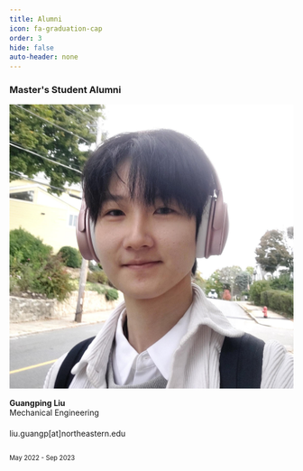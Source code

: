 ```yaml
---
title: Alumni
icon: fa-graduation-cap
order: 3
hide: false
auto-header: none
---
```



### **Master's Student Alumni**

<div class="group">
<div class="people">
	<div class="photo">
		<img src="/assets/people/alumni_ms_2022_guangping_liu.jpg" />
	</div>
	<div class="spec">
		<p>
		<strong>Guangping Liu</strong><br>
		Mechanical Engineering<br>
		liu.guangp[at]northeastern.edu<font style="font-size: 250%"><br></font>
		<font style="font-size: 80%">May 2022 - Sep 2023</font><font style="font-size: 250%"><br></font>
		</p>
	</div>
</div>
</div>
